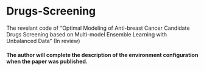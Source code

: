 # Drugs-Screening
The revelant code of “Optimal Modeling of Anti-breast Cancer Candidate Drugs Screening based on Multi-model Ensemble Learning with Unbalanced Data” (In review)

#### The author will complete the description of the environment configuration when the paper was published.
